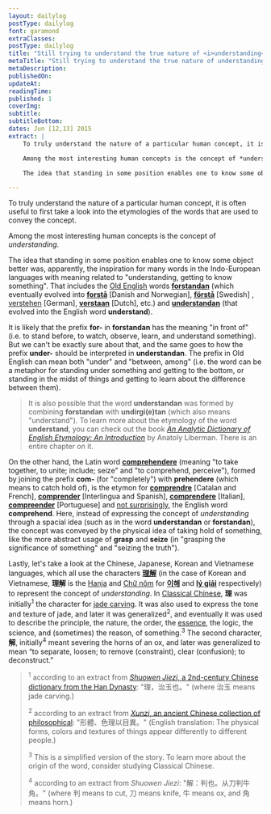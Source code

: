 ```yaml
---
layout: dailylog
postType: dailylog
font: garamond
extraClasses: 
postType: dailylog
title: "Still trying to understand the true nature of <i>understanding</i>: the etymologies"
metaTitle: "Still trying to understand the true nature of understanding: the etymologies"
metaDescription: 
publishedOn: 
updateAt: 
readingTime: 
published: 1
coverImg: 
subtitle:
subtitleBottom:
dates: Jun [12,13] 2015
extract: |
    To truly understand the nature of a particular human concept, it is often useful to first take a look into the etymologies of the words that are used to convey the concept. 

    Among the most interesting human concepts is the concept of *understanding*.

    The idea that standing in some position enables one to know some object better was, apparently, the inspiration for many words in the Indo-European languages with meaning related to "understanding, getting to know something". That includes the [Old English](https://en.wikipedia.org/wiki/Old_English) words [**forstandan**](https://books.google.com.sg/books?id=7UzoBQAAQBAJ&pg=PA154&lpg=PA154&dq=forstandan&source=bl&ots=oalHmPMXo-&sig=C-ALG8Tha-tEL6yruIjzM8Oqutg&hl=en&sa=X&ved=0CDcQ6AEwBWoVChMIzoCJx_6LxgIVx2KmCh3CdAIh#v=onepage&q=forstandan&f=false) (which eventually evolved into [**forstå**](https://en.wiktionary.org/wiki/forstå) [Danish and Norwegian], [**förstå**](https://en.wiktionary.org/wiki/förstå) [Swedish] , [verstehen](https://en.wiktionary.org/wiki/verstehen) [German], [**verstaan**](https://en.wiktionary.org/wiki/verstaan#Dutch) [Dutch], etc.) and [**understandan**](https://en.wiktionary.org/wiki/understandan) (that evolved into the English word **understand**). 

---
```


To truly understand the nature of a particular human concept, it is often useful to first take a look into the etymologies of the words that are used to convey the concept. 

Among the most interesting human concepts is the concept of *understanding*.

The idea that standing in some position enables one to know some object better was, apparently, the inspiration for many words in the Indo-European languages with meaning related to "understanding, getting to know something". That includes the [Old English](https://en.wikipedia.org/wiki/Old_English) words [**forstandan**](https://books.google.com.sg/books?id=7UzoBQAAQBAJ&pg=PA154&lpg=PA154&dq=forstandan&source=bl&ots=oalHmPMXo-&sig=C-ALG8Tha-tEL6yruIjzM8Oqutg&hl=en&sa=X&ved=0CDcQ6AEwBWoVChMIzoCJx_6LxgIVx2KmCh3CdAIh#v=onepage&q=forstandan&f=false) (which eventually evolved into [**forstå**](https://en.wiktionary.org/wiki/forstå) [Danish and Norwegian], [**förstå**](https://en.wiktionary.org/wiki/förstå) [Swedish] , [verstehen](https://en.wiktionary.org/wiki/verstehen) [German], [**verstaan**](https://en.wiktionary.org/wiki/verstaan#Dutch) [Dutch], etc.) and [**understandan**](https://en.wiktionary.org/wiki/understandan) (that evolved into the English word **understand**). 

It is likely that the prefix **for-** in **forstandan** has the meaning "in front of" (i.e. to stand before, to watch, observe, learn, and understand something). But we can't be exactly sure about that, and the same goes to how the prefix **under-** should be interpreted in **understandan**. The prefix in Old English can mean both "under" and "between, among" (i.e. the word can be a metaphor for standing under something and getting to the bottom, or standing in the midst of things and getting to learn about the difference between them). 

>It is also possible that the word **understandan** was formed by combining **forstandan** with **undirgi(e)tan** (which also means "understand"). To learn more about the etymology of the word **understand**, you can check out the book [*An Analytic Dictionary of English Etymology: An Introduction*](http://www.amazon.com/gp/product/0816652724/ref=as_li_tl?ie=UTF8&camp=1789&creative=9325&creativeASIN=0816652724&linkCode=as2&tag=0aarhe-20&linkId=4WANQ4D4RBU6ZKOH) by Anatoly Liberman. There is an entire chapter on it.

On the other hand, the Latin word [**comprehendere**](https://en.wiktionary.org/wiki/comprehendere) (meaning "to take together, to unite; include; seize" and "to comprehend, perceive"), formed by joining the prefix **com-** (for "completely") with **prehendere** (which means to catch hold of), is the etymon for [**comprendre**](https://en.wiktionary.org/wiki/comprendre) [Catalan and French], [**comprender**](https://en.wiktionary.org/wiki/comprender) [Interlingua and Spanish], [**comprendere**](https://en.wiktionary.org/wiki/comprendere) [Italian], [**compreender**](https://en.wiktionary.org/wiki/compreender) [Portuguese] and [not surprisingly](http://www.etymonline.com/index.php?term=comprehend), the English word **comprehend**. Here, instead of expressing the concept of *understanding* through a spacial idea (such as in the word **understandan** or **forstandan**), the concept was conveyed by the physical idea of taking hold of something, like the more abstract usage of **grasp** and **seize** (in "grasping the significance of something" and "seizing the truth").

Lastly, let's take a look at the Chinese, Japanese, Korean and Vietnamese languages, which all use the characters [**理解**](https://en.wiktionary.org/wiki/理解) (in the case of Korean and Vietnamese, **理解** is the [Hanja](https://en.wikipedia.org/wiki/Hanja) and [Chữ nôm](https://en.wikipedia.org/wiki/Chữ_nôm) for [**이해**](https://en.wiktionary.org/wiki/이해) and [**lý giải**](https://en.wiktionary.org/wiki/lý_giải#Vietnamese) respectively) to represent the concept of *understanding*. In [Classical Chinese](https://en.wikipedia.org/wiki/Classical_Chinese), **理** was initially<sup>1</sup> the character for [jade carving](https://en.wikipedia.org/wiki/Hardstone_carving). It was also used to express the tone and texture of jade, and later it was generalized<sup>2</sup>, and eventually it was used to describe the principle, the nature, the order, the [essence](https://en.wikipedia.org/wiki/Essence), the logic, the science, and (sometimes) the reason, of something.<sup>3</sup> The second character, **解**, initially<sup>4</sup> meant severing the horns of an ox, and later was generalized to mean “to separate, loosen; to remove (constraint), clear (confusion); to deconstruct.”

> <sup>1</sup> according to an extract from [<i>Shuowen Jiezi</i>, a 2nd-century Chinese dictionary from the Han Dynasty](https://en.wikipedia.org/wiki/Shuowen_Jiezi): "理，治玉也。" (where 治玉 means jade carving.)
>
> <sup>2</sup> according to an extract from [<i>Xunzi</i>, an ancient Chinese collection of philosophical](https://en.wikipedia.org/wiki/Xunzi_(book)): "形體、色理以目異。" (English translation: The physical forms, colors and textures of things appear differently to different people.)
>
> <sup>3</sup> This is a simplified version of the story. To learn more about the origin of the word, consider studying Classical Chinese. 
>
> <sup>4</sup> according to an extract from <i>Shuowen Jiezi</i>: "解：判也。从刀判牛角。" (where 判 means to cut, 刀 means knife, 牛 means ox, and 角 means horn.) 
